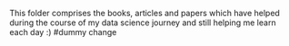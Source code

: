 This folder comprises the books, articles and papers which have helped during the course of my data science journey and still helping me learn each day :)
#dummy change
